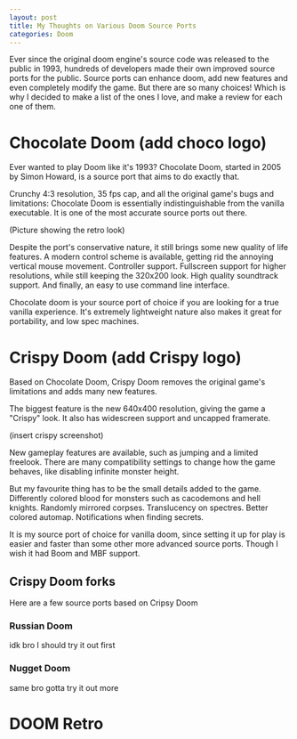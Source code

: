 ```yaml
---
layout: post
title: My Thoughts on Various Doom Source Ports
categories: Doom
---
```

Ever since the original doom engine's source code was released to the public in 1993, hundreds of developers made their own improved source ports for the public. Source ports can enhance doom, add new features and even completely modify the game. But there are so many choices! Which is why I decided to make a list of the ones I love, and make a review for each one of them.

# Chocolate Doom (add choco logo)
Ever wanted to play Doom like it's 1993? Chocolate Doom, started in 2005 by Simon Howard, is a source port that aims to do exactly that.

Crunchy 4:3 resolution, 35 fps cap, and all the original game's bugs and limitations: Chocolate Doom is essentially indistinguishable from the vanilla executable. It is one of the most accurate source ports out there.

(Picture showing the retro look)

Despite the port's conservative nature, it still brings some new quality of life features. A modern control scheme is available, getting rid the annoying vertical mouse movement. Controller support. Fullscreen support for higher resolutions, while still keeping the 320x200 look. High quality soundtrack support. And finally, an easy to use command line interface.

Chocolate doom is your source port of choice if you are looking for a true vanilla experience. It's extremely lightweight nature also makes it great for portability, and low spec machines.

# Crispy Doom (add Crispy logo)
Based on Chocolate Doom, Crispy Doom removes the original game's limitations and adds many new features.

The biggest feature is the new 640x400 resolution, giving the game a "Crispy" look. It also has widescreen support and uncapped framerate.

(insert crispy screenshot)

New gameplay features are available, such as jumping and a limited freelook. There are many compatibility settings to change how the game behaves, like disabling infinite monster height.

But my favourite thing has to be the small details added to the game. Differently colored blood for monsters such as cacodemons and hell knights. Randomly mirrored corpses. Translucency on spectres. Better colored automap. Notifications when finding secrets.

It is my source port of choice for vanilla doom, since setting it up for play is easier and faster than some other more advanced source ports. Though I wish it had Boom and MBF support.

## Crispy Doom forks
Here are a few source ports based on Cripsy Doom
### Russian Doom
idk bro I should try it out first
### Nugget Doom
same bro gotta try it out more

# DOOM Retro

<!--stackedit_data:
eyJwcm9wZXJ0aWVzIjoiZXh0ZW5zaW9uczpcbiAgcHJlc2V0Oi
BnZm1cbiIsImhpc3RvcnkiOlsxNTM0NTgxMjM4XX0=
-->